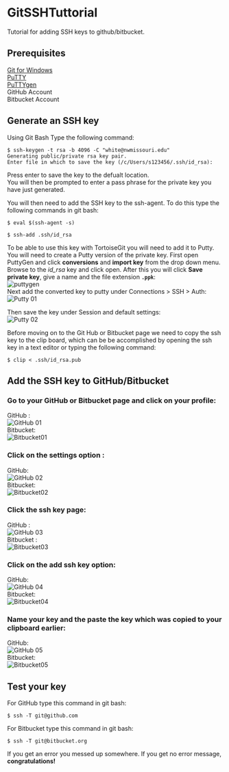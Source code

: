 # GitSSHTuttorial
Tutorial for adding SSH keys to github/bitbucket.

## Prerequisites
[Git for Windows](https://git-scm.com/downloads)  
[PuTTY](https://www.putty.org/)  
[PuTTYgen](http://www.puttygen.com/)  
GitHub Account  
Bitbucket Account  

## Generate an SSH key  

Using Git Bash Type the following command:

```
$ ssh-keygen -t rsa -b 4096 -C "white@nwmissouri.edu"
Generating public/private rsa key pair.
Enter file in which to save the key (/c/Users/s123456/.ssh/id_rsa):
```
Press enter to save the key to the defualt location.  
You will then be prompted to enter a pass phrase for the private key you have just generated.  

You will then need to add the SSH key to the ssh-agent. To do this type the following commands in git bash:  
```
$ eval $(ssh-agent -s)
```
```
$ ssh-add .ssh/id_rsa
```
To be able to use this key with TortoiseGit you will need to add it to Putty.  
You will need to create a Putty version of the private key. First open PuttyGen and click **conversions** and **import key** from the drop down menu. Browse to the _id_rsa_ key and click open. After this you will click **Save private key**, give a name and the file extension **`.ppk`**:  
![puttygen](img/puttygen.PNG)  
Next add the converted key to putty under Connections > SSH > Auth:  
![Putty 01](img/putty01.PNG)  

Then save the key under Session and default settings:  
![Putty 02](img/putty02.PNG)  

Before moving on to the Git Hub or Bitbucket page we need to copy the ssh key to the clip board, which can be be accomplished by opening the ssh key in a text editor or typing the following command:
```
$ clip < .ssh/id_rsa.pub
```
## Add the SSH key to GitHub/Bitbucket 

### Go to your GitHub or Bitbucket page and click on your profile:     
GitHub   :  
![GitHub 01](img/github01.png)  
Bitbucket:  
![Bitbucket01](img/bitbucket01.png)

### Click on the settings option           :  
GitHub:  
![GitHub 02](img/github02.png)  
Bitbucket:  
![Bitbucket02](img/bitbucket02.png)

### Click the ssh key page:  
GitHub :  
![GitHub 03](img/github03.png)  
Bitbucket :  
![Bitbucket03](img/bitbucket03.png)

### Click on the add ssh key option:  
GitHub:  
![GitHub 04](img/github04.png)  
Bitbucket:  
![Bitbucket04](img/bitbucket04.png)

### Name your key and the paste the key which was copied to your clipboard earlier:  
GitHub:  
![GitHub 05](img/github05.png)  
Bitbucket:  
![Bitbucket05](img/bitbucket05.png)

## Test your key

For GitHub type this command in git bash:  
```
$ ssh -T git@github.com
```

For Bitbucket type this command in git bash:  
```
$ ssh -T git@bitbucket.org
```

If you get an error you messed up somewhere. If you get no error message, **congratulations!**
 